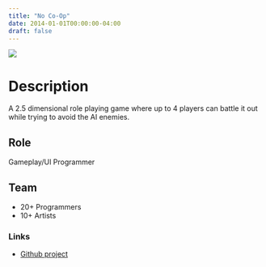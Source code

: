 ```yaml
---
title: "No Co-Op"
date: 2014-01-01T00:00:00-04:00
draft: false
---
```


![ ](/images/projects/NoCoop.png)

# Description
A 2.5 dimensional role playing game where up to 4 players can battle it out while trying to avoid the AI enemies.

## Role
Gameplay/UI Programmer

## Team
- 20+ Programmers
- 10+ Artists

### Links
- [Github project](https://github.com/caleb-brown/No_Cooperation)